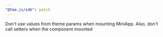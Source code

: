 ```yaml
---
"@tma.js/sdk": patch
---
```


Don't use values from theme params when mounting MiniApp. Also, don't call setters when the component mounted
